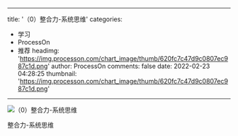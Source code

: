 
---
title: '（0）整合力-系统思维'
categories: 
 - 学习
 - ProcessOn
 - 推荐
headimg: 'https://img.processon.com/chart_image/thumb/620fc7c47d9c0807ec987c1d.png'
author: ProcessOn
comments: false
date: 2022-02-23 04:28:25
thumbnail: 'https://img.processon.com/chart_image/thumb/620fc7c47d9c0807ec987c1d.png'
---

<div>   
<img class="thumb" alt="（0）整合力-系统思维" src="https://img.processon.com/chart_image/thumb/620fc7c47d9c0807ec987c1d.png" referrerpolicy="no-referrer">
<p>整合力-系统思维</p>  
</div>
            